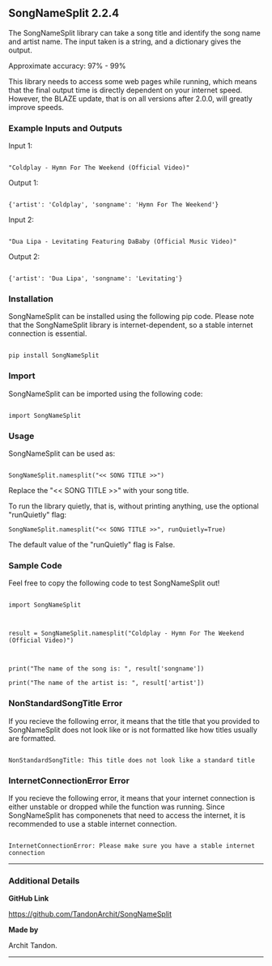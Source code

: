 
## SongNameSplit 2.2.4

The SongNameSplit library can take a song title and identify the song name and artist name. The input taken is a string, and a dictionary gives the output. 



Approximate accuracy: 97% - 99%



This library needs to access some web pages while running, which means that the final output time is directly dependent on your internet speed. However, the BLAZE update, that is on all versions after 2.0.0, will greatly improve speeds.



### Example Inputs and Outputs



Input 1:

```

"Coldplay - Hymn For The Weekend (Official Video)"

```

Output 1:

```

{'artist': 'Coldplay', 'songname': 'Hymn For The Weekend'}

```



Input 2:

```

"Dua Lipa - Levitating Featuring DaBaby (Official Music Video)"

```

Output 2:

```

{'artist': 'Dua Lipa', 'songname': 'Levitating'}

```



### Installation

SongNameSplit can be installed using the following pip code. Please note that the SongNameSplit library is internet-dependent, so a stable internet connection is essential.



```

pip install SongNameSplit

```

### Import

SongNameSplit can be imported using the following code:



```

import SongNameSplit

```

### Usage

SongNameSplit can be used as:

```

SongNameSplit.namesplit("<< SONG TITLE >>")

```

Replace the "<< SONG TITLE >>" with your song title.

To run the library quietly, that is, without printing anything, use the optional "runQuietly" flag:

```
SongNameSplit.namesplit("<< SONG TITLE >>", runQuietly=True)

```

The default value of the "runQuietly" flag is False.



### Sample Code

Feel free to copy the following code to test SongNameSplit out!

```

import SongNameSplit



result = SongNameSplit.namesplit("Coldplay - Hymn For The Weekend (Official Video)")



print("The name of the song is: ", result['songname'])

print("The name of the artist is: ", result['artist'])

```

### NonStandardSongTitle Error

If you recieve the following error, it means that the title that you provided to SongNameSplit does not look like or is not formatted like how titles usually are formatted. 

```

NonStandardSongTitle: This title does not look like a standard title

```

### InternetConnectionError Error

If you recieve the following error, it means that your internet connection is either unstable or dropped while the function was running. Since SongNameSplit has componenets that need to access the internet, it is recommended to use a stable internet connection.

```

InternetConnectionError: Please make sure you have a stable internet connection

```

****

### Additional Details



**GitHub Link**

https://github.com/TandonArchit/SongNameSplit



**Made by**

Archit Tandon.

****

